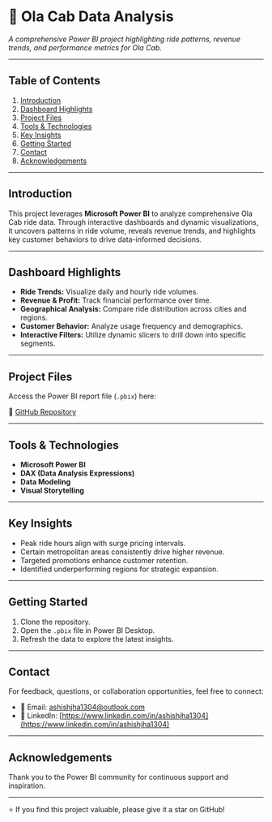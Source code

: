 # 🚖 Ola Cab Data Analysis

_A comprehensive Power BI project highlighting ride patterns, revenue trends, and performance metrics for Ola Cab._

---

## Table of Contents
1. [Introduction](#introduction)
2. [Dashboard Highlights](#dashboard-highlights)
3. [Project Files](#project-files)
4. [Tools & Technologies](#tools--technologies)
5. [Key Insights](#key-insights)
6. [Getting Started](#getting-started)
7. [Contact](#contact)
8. [Acknowledgements](#acknowledgements)

---

## Introduction

This project leverages **Microsoft Power BI** to analyze comprehensive Ola Cab ride data. Through interactive dashboards and dynamic visualizations, it uncovers patterns in ride volume, reveals revenue trends, and highlights key customer behaviors to drive data-informed decisions.

---

## Dashboard Highlights

- **Ride Trends:** Visualize daily and hourly ride volumes.
- **Revenue & Profit:** Track financial performance over time.
- **Geographical Analysis:** Compare ride distribution across cities and regions.
- **Customer Behavior:** Analyze usage frequency and demographics.
- **Interactive Filters:** Utilize dynamic slicers to drill down into specific segments.

---

## Project Files

Access the Power BI report file (`.pbix`) here:

🔗 [GitHub Repository](https://github.com/ashishjha1304/Ola-Ride-Analysis-Dashboard)

---

## Tools & Technologies

- **Microsoft Power BI**  
- **DAX (Data Analysis Expressions)**  
- **Data Modeling**  
- **Visual Storytelling**

---

## Key Insights

- Peak ride hours align with surge pricing intervals.  
- Certain metropolitan areas consistently drive higher revenue.  
- Targeted promotions enhance customer retention.  
- Identified underperforming regions for strategic expansion.

---

## Getting Started

1. Clone the repository.  
2. Open the `.pbix` file in Power BI Desktop.  
3. Refresh the data to explore the latest insights.

---

## Contact

For feedback, questions, or collaboration opportunities, feel free to connect:

- 📧 Email: ashishjha1304@outlook.com  
- 🔗 LinkedIn: [https://www.linkedin.com/in/ashishjha1304](https://www.linkedin.com/in/ashishjha1304)

---

## Acknowledgements

Thank you to the Power BI community for continuous support and inspiration.

---

⭐ If you find this project valuable, please give it a star on GitHub!
